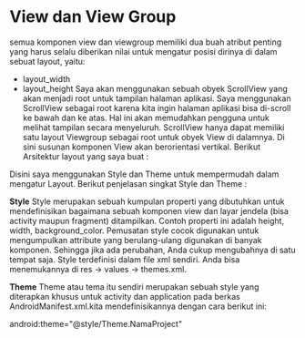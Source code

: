 # View dan View Group
 semua komponen view dan viewgroup memiliki dua buah atribut penting yang harus selalu diberikan nilai untuk mengatur posisi dirinya di dalam sebuat layout, yaitu:
  - layout_width
  - layout_height
Saya akan menggunakan sebuah obyek ScrollView yang akan menjadi root untuk tampilan halaman aplikasi. 
Saya menggunakan ScrollView sebagai root karena kita ingin halaman aplikasi bisa di-scroll ke bawah dan ke atas. 
Hal ini akan memudahkan pengguna untuk melihat tampilan secara menyeluruh.
ScrollView hanya dapat memiliki satu layout Viewgroup sebagai root untuk obyek View di dalamnya. 
Di sini susunan komponen View akan berorientasi vertikal.
Berikut Arsitektur layout yang saya buat :
  
  <ScrollView>
      <LinearLayout>
          <FrameLayout></FrameLayout>
          <TableLayout>
              <TableRow></TableRow>
          </TableLayout>
          <RelativeLayout></RelativeLayout>
      </LinearLayout>
  </ScrollView>
  
Disini saya menggunakan Style dan Theme untuk mempermudah dalam mengatur Layout. Berikut penjelasan singkat Style dan Theme :

**Style**
Style merupakan sebuah kumpulan properti yang dibutuhkan untuk mendefinisikan bagaimana sebuah komponen view dan layar jendela (bisa activity maupun fragment) ditampilkan. Contoh properti ini adalah height, width, background_color.
Pemusatan style cocok digunakan untuk mengumpulkan attribute yang berulang-ulang digunakan di banyak komponen. Sehingga jika ada perubahan, Anda cukup mengubahnya di satu tempat saja. Style terdefinisi dalam file xml sendiri. Anda bisa menemukannya di res → values → themes.xml.

**Theme**
Theme atau tema itu sendiri merupakan sebuah style yang diterapkan khusus untuk activity dan application pada berkas AndroidManifest.xml.kita mendefinisikannya dengan cara berikut ini:

android:theme="@style/Theme.NamaProject"
